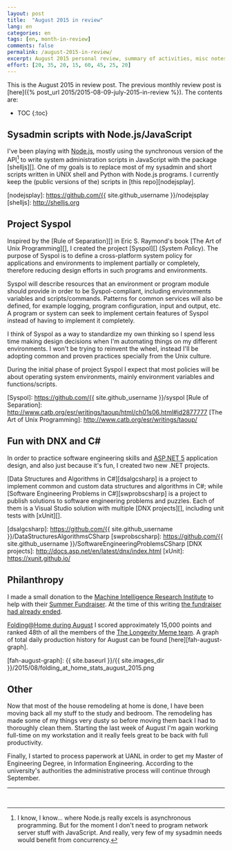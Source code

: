 ```yaml
---
layout: post
title:  "August 2015 in review"
lang: en
categories: en
tags: [en, month-in-review]
comments: false
permalink: /august-2015-in-review/
excerpt: August 2015 personal review, summary of activities, misc notes...
effort: [20, 35, 20, 15, 60, 45, 25, 20]
---
```


This is the August 2015 in review post. The previous monthly review post is
[here]({% post_url 2015/2015-08-09-july-2015-in-review %}). The contents are:

* TOC
{:toc}

## Sysadmin scripts with Node.js/JavaScript ############################

I've been playing with [Node.js][], mostly using the synchronous version of the
API[^1] to write system administration scripts in JavaScript with the package
[shelljs][].  One of my goals is to replace most of my sysadmin and short
scripts written in UNIX shell and Python with Node.js programs.  I currently
keep the (public versions of the) scripts in [this repo][nodejsplay].

[^1]: I know, I know... where Node.js really excels is asynchronous programming. But for the moment I don't need to program network server stuff with JavaScript. And really, very few of my sysadmin needs would benefit from concurrency.

[Node.js]: https://nodejs.org/
[nodejsplay]: https://github.com/{{ site.github_username }}/nodejsplay
[shelljs]: http://shelljs.org

## Project Syspol ######################################################

Inspired by the [Rule of Separation][] in Eric S. Raymond's book [The Art of
Unix Programming][], I created the project [Syspol][] (*Sys*tem *Pol*icy).  The
purpose of Syspol is to define a cross-platform system policy for applications
and environments to implement partially or completely, therefore reducing
design efforts in such programs and environments.
  
Syspol will describe resources that an environment or program module should
provide in order to be Syspol-compliant, including environments variables and
scripts/commands. Patterns for common services will also be defined, for
example logging, program configuration, input and output, etc.  A program or
system can seek to implement certain features of Syspol instead of having to
implement it completely.

I think of Syspol as a way to standardize my own thinking so I spend less time
making design decisions when I'm automating things on my different
environments. I won't be trying to reinvent the wheel, instead I'll be adopting
common and proven practices specially from the Unix culture.

During the initial phase of project Syspol I expect that most policies will be
about operating system environments, mainly environment variables and
functions/scripts.

[Syspol]: https://github.com/{{ site.github_username }}/syspol
[Rule of Separation]: http://www.catb.org/esr/writings/taoup/html/ch01s06.html#id2877777
[The Art of Unix Programming]: http://www.catb.org/esr/writings/taoup/

## Fun with DNX and C# #################################################

In order to practice software engineering skills and [ASP.NET 5][] application
design, and also just because it's fun, I created two new .NET projects.
  
[Data Structures and Algorithms in C#][dsalgcsharp] is a project to implement
common and custom data structures and algorithms in C#; while [Software
Engineering Problems in C#][swprobscsharp] is a project to publish solutions to
software engineering problems and puzzles. Each of them is a Visual Studio
solution with multiple [DNX projects][], including unit tests with [xUnit][].

[ASP.NET 5]: http://www.asp.net/vnext
[dsalgcsharp]: https://github.com/{{ site.github_username }}/DataStructuresAlgorithmsCSharp
[swprobscsharp]: https://github.com/{{ site.github_username }}/SoftwareEngineeringProblemsCSharp
[DNX projects]: http://docs.asp.net/en/latest/dnx/index.html
[xUnit]: https://xunit.github.io/

## Philanthropy ########################################################

I made a small donation to the [Machine Intelligence Research Institute][] to
help with their [Summer Fundraiser][]. At the time of this writing [the
fundraiser had already
ended](https://intelligence.org/2015/09/01/our-summer-fundraising-drive-is-complete/).

[Machine Intelligence Research Institute]: https://intelligence.org
[Summer Fundraiser]: https://intelligence.org/2015/07/17/miris-2015-summer-fundraiser/

[Folding@Home during August][fah-stats] I scored approximately 15,000 points
and ranked 48th of all the members of the [The Longevity Meme team][].  A graph
of total daily production history for August can be found
[here][fah-august-graph].

[fah-stats]: http://folding.extremeoverclocking.com/user_summary.php?s=&u=648628
[The Longevity Meme team]: http://folding.extremeoverclocking.com/user_list.php?s=&t=32461
[fah-august-graph]: {{ site.baseurl }}/{{ site.images_dir }}/2015/08/folding_at_home_stats_august_2015.png

## Other ###############################################################

Now that most of the house remodeling at home is done, I have been moving back
all my stuff to the study and bedroom. The remodeling has made some of my
things very dusty so before moving them back I had to thoroughly clean them.
Starting the last week of August I'm again working full-time on my workstation
and it really feels great to be back with full productivity.

Finally, I started to process paperwork at UANL in order to get my Master of
Engineering Degree, in Information Engineering. According to the university's
authorities the administrative process will continue through September.

---
<br/>

<!--
    dreilopz
      Fri Aug 7 20:00:13 UTC 2015
      Date of last work unit  2015-08-07 13:19:16
      Total score     964129
      Overall rank (if points are combined)   47429 of 1792946
      Active clients (within 50 days)     2
      Active clients (within 7 days)  1 

 dreilopz
    Last updated: Wed Sep 2 15:00:13 PDT 2015
    Wed Sep 2 22:00:13 UTC 2015

    Date of last work unit  2015-09-02 05:16:10
    Total score     979225
    Overall rank (if points are combined)   47500 of 1796277
    Active clients (within 50 days)     2
    Active clients (within 7 days)  2 

dreilopz
Rank Team    Rank Project     Points Last 24hr   Points 24hr Avg    Points Today   Points Week    Points Total   WUs Total   First Record
48  39,170  612     1,101   612     3,879   877,672     618     11.06.13

-->
